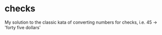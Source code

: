 # checks
My solution to the classic kata of converting numbers for checks, i.e. 45 -> 'forty five dollars'
